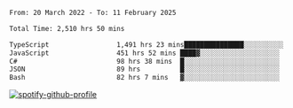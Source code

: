 <!--START_SECTION:waka-->

```txt
From: 20 March 2022 - To: 11 February 2025

Total Time: 2,510 hrs 50 mins

TypeScript                 1,491 hrs 23 mins███████████████░░░░░░░░░░   59.40 %
JavaScript                 451 hrs 52 mins ████▓░░░░░░░░░░░░░░░░░░░░   18.00 %
C#                         98 hrs 38 mins  █░░░░░░░░░░░░░░░░░░░░░░░░   03.93 %
JSON                       89 hrs          █░░░░░░░░░░░░░░░░░░░░░░░░   03.54 %
Bash                       82 hrs 7 mins   ▓░░░░░░░░░░░░░░░░░░░░░░░░   03.27 %
```

<!--END_SECTION:waka-->
[![spotify-github-profile](https://spotify-github-profile.vercel.app/api/view?uid=c00zprrvy9xiloa9qnco3hmng&cover_image=true&theme=novatorem&show_offline=false&background_color=121212&bar_color=53b14f&bar_color_cover=false)](https://spotify-github-profile.vercel.app/api/view?uid=c00zprrvy9xiloa9qnco3hmng&redirect=true)



